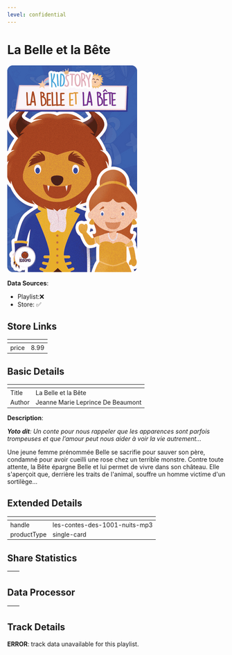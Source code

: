```yaml
---
level: confidential
---
```

# La Belle et la Bête

![card_[8XMAO].png](../../img/cards/card_[8XMAO].png)

**Data Sources**: 

- Playlist:❌
- Store: ✅


## Store Links

| <!-- --> | <!-- --> |
| - | - |
| price | 8.99 |


## Basic Details

| <!-- --> | <!-- --> |
| - | - |
| Title | La Belle et la Bête |
| Author | Jeanne Marie Leprince De Beaumont |

**Description**:

_**Yoto dit**: Un conte pour nous rappeler que les apparences sont parfois trompeuses et que l’amour peut nous aider à voir la vie autrement…_

Une jeune femme prénommée Belle se sacrifie pour sauver son père, condamné pour avoir cueilli une rose chez un terrible monstre. Contre toute attente, la Bête épargne Belle et lui permet de vivre dans son château. Elle s'aperçoit que, derrière les traits de l'animal, souffre un homme victime d'un sortilège...


## Extended Details

| <!-- --> | <!-- --> |
| - | - |
| handle | les-contes-des-1001-nuits-mp3 |
| productType | single-card |


## Share Statistics

| <!-- --> | <!-- --> |
| - | - |


## Data Processor

| <!-- --> | <!-- --> |
| - | - |


## Track Details

**ERROR**: track data unavailable for this playlist.
